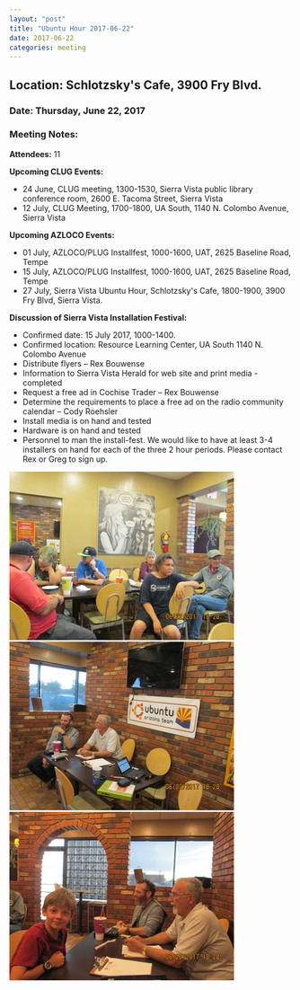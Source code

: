 ```yaml
---
layout: "post"
title: "Ubuntu Hour 2017-06-22"
date: 2017-06-22
categories: meeting
---
```


## Location: Schlotzsky's Cafe, 3900 Fry Blvd.

### Date: Thursday, June 22, 2017

### Meeting Notes:

**Attendees:** 11 

**Upcoming CLUG Events:**

 * 24 June, CLUG meeting, 1300-1530, Sierra Vista public library conference room, 2600 E. Tacoma Street, Sierra Vista
 * 12 July, CLUG Meeting, 1700-1800, UA South, 1140 N. Colombo Avenue, Sierra Vista
 
**Upcoming AZLOCO Events:**

 * 01 July, AZLOCO/PLUG Installfest, 1000-1600, UAT, 2625 Baseline Road, Tempe
 * 15 July, AZLOCO/PLUG Installfest, 1000-1600, UAT, 2625 Baseline Road, Tempe
 * 27 July, Sierra Vista Ubuntu Hour, Schlotzsky's Cafe, 1800-1900, 3900 Fry Blvd, Sierra Vista.
 
**Discussion of Sierra Vista Installation Festival:**
 
 * Confirmed date: 15 July 2017, 1000-1400.
 * Confirmed location:  Resource Learning Center, UA South 1140 N. Colombo Avenue
 * Distribute flyers – Rex Bouwense
 * Information to Sierra Vista Herald for web site and print media - completed
 * Request a free ad in Cochise Trader – Rex Bouwense
 * Determine the requirements to place a free ad on the radio community calendar – Cody Roehsler
 * Install media is on hand and tested 
 * Hardware is on hand and tested
 * Personnel to man the install-fest.  We would like to have at least 3-4 installers on hand for each of the three 2 hour periods.  Please contact Rex or Greg to sign up.
 
![alt text](https://raw.githubusercontent.com/CochiseLinuxUsersGroup/CochiseLinuxUsersGroup.github.io/master/images/UbuntuHour_2017-06-22_1-400x400.JPG) 
![alt text](https://raw.githubusercontent.com/CochiseLinuxUsersGroup/CochiseLinuxUsersGroup.github.io/master/images/UbuntuHour_2017-06-22_2-400x400.JPG) 
![alt text](https://raw.githubusercontent.com/CochiseLinuxUsersGroup/CochiseLinuxUsersGroup.github.io/master/images/UbuntuHour_2017-06-22_3-400x400.JPG) 
